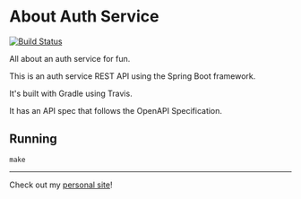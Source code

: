 # About Auth Service

[![Build Status](https://travis-ci.org/andrew-boutin/about-auth-service.svg?branch=master)](https://travis-ci.org/andrew-boutin/about-auth-service)

All about an auth service for fun.

This is an auth service REST API using the Spring Boot framework.

It's built with Gradle using Travis.

It has an API spec that follows the OpenAPI Specification.

## Running

    make

---

Check out my [personal site](https://andrewboutin.com)!
